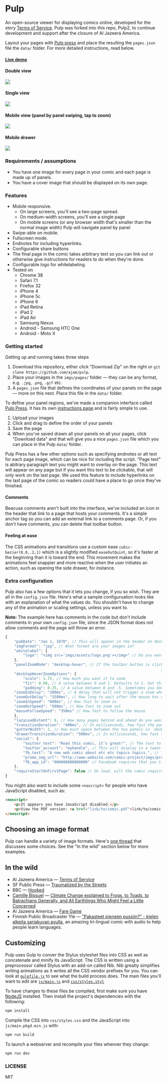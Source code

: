 Pulp
===

An open-source viewer for displaying comics online, developed for the story [Terms of Service](http://projects.aljazeera.com/2014/terms-of-service). Pulp was forked into this repo, Pulp2, to continue development and support after the closure of Al Jazeera America.

Layout your pages with [Pulp press](https://github.com/ajam/pulp-press) and place the resulting the `pages.json` file the `data/` folder. For more detailed instructions, read below.

#### [Live demo](http://mhkeller.github.io/pulp2)

#### Double view
![](https://raw.githubusercontent.com/mhkeller/pulp2/gh-pages/demo-assets/double-view.gif)

#### Single view
![](https://raw.githubusercontent.com/mhkeller/pulp2/gh-pages/demo-assets/single-view.gif)

#### Mobile view (panel by panel swiping, tap to zoom)
![](https://raw.githubusercontent.com/mhkeller/pulp2/gh-pages/demo-assets/mobile-view-simulator.gif)

#### Mobile drawer
![](https://raw.githubusercontent.com/mhkeller/pulp2/gh-pages/demo-assets/drawer.gif)

### Requirements / assumptions

* You have one image for every page in your comic and each page is made up of panels.
* You have a cover image that should be displayed on its own page.

### Features

* Mobile responsive.
	* On large screens, you'll see a two-page spread.
	* On medium-width screens, you'll see a single page
	* On mobile screens (or any browser width that's smaller than the normal image width) Pulp will navigate panel by panel
* Swipe-able on mobile.
* Fullscreen mode.
* Endnotes for including hyperlinks.
* Configurable share buttons
* The final page in the comic takes arbitrary text so you can link out or otherwise give instructions for readers to do when they're done.
* Configurable logo for whitelabeling. 
* Tested on
	* Chrome 38
	* Safari 7.1
	* Firefox 32
	* iPhone 4
	* iPhone 5c
	* iPhone 6
	* iPad Retina
	* iPad 2
	* iPad Air
	* Samsung Nexus
	* Android - Samsung HTC One
	* Android - Moto X

### Getting started

Getting up and running takes three steps

1. Download this repository, either click "Download Zip" on the right or `git clone https://github.com/ajam/pulp`.
2. Place your images in the `imgs/pages/` folder — they can be any format, e.g. `.jpg`, `.png`, `.gif` etc.
3. A `pages.json` file that defines the coordinates of your panels on the page — more on this next. Place this file in the `data/` folder.

To define your panel regions, we've made a companion interface called [Pulp Press](https://ajam.github.io/pulp-press). It has its own [instructions page](http://github.com/ajam/pulp-press) and is fairly simple to use.

1. Upload your images
2. Click and drag to define the order of your panels
3. Save the page
4. When you've saved drawn all your panels on all your pages, click "Download data" and that will give you a nice `pages.json` file which you can place in the Pulp `data/` folder.

Pulp Press has a few other options such as specifying endnotes or alt text for each page image, which can be nice for including the script. "Page text" is abitrary paragraph text you might want to overlay on the page. This text will appear on any page but if you want this text to be clickable, that will only work on the last page. We used this feature to include hyperlinks on the last page of the comic so readers could have a place to go once they've finished.

#### Comments

Beacuse comments aren't built into the interface, we've included an icon in the header that link to a page that hosts your comments. It's a simple anchor tag so you can add an external link to a comments page. Or, if you don't have comments, you can delete that toolbar button.

#### Feeling at ease

The CSS animations and transitions use a custom ease `cubic-bezier(0,0,.2,1)` which is a slightly modified `easeOutQuint`, so it's faster at the beginning than it is toward the end. This movement makes the animations feel snappier and more reactive when the user initiates an action, such as opening the side drawer, for instance.

### Extra configuration

Pulp also has a few options that it lets you change, if you so wish. They are all in the `config.json` file. Here's what a sample configuruation looks like with an explanation of what the values do. You shouldn't have to change any of the animation or scaling settings, unless you want to.

**Note:** The example here has comments in the code but don't include comments in your own `config.json` file, since the JSON format does not allow comments and the page will throw an error.


```js
{
	"pubDate": "Jan 1, 1970", // This will appear in the header on desktop and in the drawer on mobile
	"imgFormat": "jpg", // What format are your images in?
	"whitelabel": {
		"logo": "<img src='imgs/assets/logo.png'></img>" // Do you want to include an image in the top left?
	},
	"panelZoomMode": "desktop-hover", // If the toolbar button is clicked, users will zoom into the page on hover following animation settings below
																	  // Set to `false` to disable this functionality. You'll also want to comment out the toolbar button.
	"desktopHoverZoomOptions": {
		"scale": 1.75, // How much you want it to zoom
		"fit": 0.98, // A value between 0 and 1. Defaults to 1. Set this to something around .96 if you want to cut off the edges a little bit, like in this demo. This setting is useful if you have white space around your panels
		"padding": 0.25, // A value between 0 and .5. Sometimes you don't want the mouse to have to reach the edge of the page to fully zoom. Setting this to something like .25 will mean you've reached the edge of the zoomed in image when you're within 25% of the page edge.
    "zoomInDelay": "200ms", // A delay that will not trigger a zoom when the mouse is quickly passing over the page
    "zoomOutDelay": "1500ms", // How long to wait after the mouse has exited the page to zoom out. This allows users some leeway if they accidentally zoomedo ut
    "zoomInSpeed": "600ms", // How fast to zoom in
    "zoomOutSpeed": "500ms", // How fast to zoom out
    "mouseFollowSpeed": "350ms" // How fast to follow the mouse
	},
	"lazyLoadExtent": 6, // How many pages behind and ahead do you want to load your images
	"transitionDuration": "400ms", // In milliseconds, how fast the panels zooms and page turns animate. 
	"gutterWidth": 2, // How much space between the two panels in `double` mode. This is the `padding-left` value for `.viewing.right-page`.
	"drawerTransitionDuration": "500ms", // In milliseconds, how fast the mobile drawer comes in and out.
	"social": {
		"twitter_text": "Read this comic, it's great!", // The text to display when someone clicks on the Tweet button
		"twitter_account": "myhandle", // This will display in a tweet as `via @myhandle`.
		"fb_text": "A new web comic about etc etc topics topics.", // The text to display when someone clicks on the Facebook button
		"promo_img_url": "http://www.website.com/comic-project/imgs/promo.jpg", // The full path of the image to display in the FB share or Tweet button
		"fb_app_id": "000000000000000" // Facebook requires that you tie these buttons to an app. You have to create an app through the FB dev interface and your app will have the id.
	},
	"requireStartOnFirstPage": false // On load, will the comic require users to land on the first page? Better to disable this to allow for page-specific links
}

```

You might also want to include some `<noscript>` for people who have JavaScript disabled, such as:

```html
<noscript>
	<p>It appears you have JavaScript disabled.</p>
	<p>View the PDF version: <a href="link/to/comic.pdf">link/to/comic.pdf</a></p>
</noscript>
```

## Choosing an image format

Pulp can handle a variety of image formats. Here's [one thread](https://github.com/ajam/pulp/issues/37) that discusses some choices. See the "In the wild" section below for more examples.

## In the wild

* Al Jazeera America — [Terms of Service](http://projects.aljazeera.com/2014/terms-of-service)
* SF Public Press — [Traumatized by the Streets](http://sfpublicpress.org/graphics/traumatized)
* BBC — [Hooked](http://www.bbc.com/news/magazine-32740691)
* [Camille Bissuel](http://twitter.com/nylnook) — [Climate Change explained to Frogs, to Toads, to Batrachians Generally, and All Earthlings Who Might Feel a Little Concerned](http://nylnook.com/comics/climate-frogs)
* Al Jazeera America — [Fare Game](http://projects.aljazeera.com/2015/12/fare-game)
* Finnish Public Broadcaster Yle — ["Pakasteet pieneen pussiin?" - kielen alkeita sarjakuvan avulla](http://yle.fi/aihe/artikkeli/2016/10/25/pakasteet-pieneen-pussiin-kielen-alkeita-sarjakuvan-avulla), an amazing tri-lingual comic with audio to help people learn languages.

## Customizing

Pulp uses Gulp to conver the Stylus styleshet files into CSS as well as concatenate and minify its JavaScript. The CSS is written using a preprocessor called Stylus with an add-on called Nib. Nib greatly simplifies writing animations as it writes all the CSS vendor prefixes for you. You can look at [`gulpfile.js`](gulpfile.js) to see what the build process does. The main files you'll want to edit are [`js/main.js`](js/main.js) and [`css/styles.styl`](css/styles.styl)

To have changes to these files be compiled, first make sure you have [NodeJS](http://nodejs.org) installed. Then install the project's dependencies with the following:

```bash
npm install
```

Compile the CSS into `css/styles.css` and the JavaScript into `js/main.pkgd.min.js` with:

```bash
npm run build
```

To launch a webserver and recompile your files whenver they change:

```bash
npm run dev
```

### LICENSE

MIT
